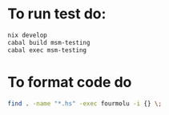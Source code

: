 # To run test do:
```bash
nix develop
cabal build msm-testing
cabal exec msm-testing
```

# To format code do
```bash
find . -name "*.hs" -exec fourmolu -i {} \;
```